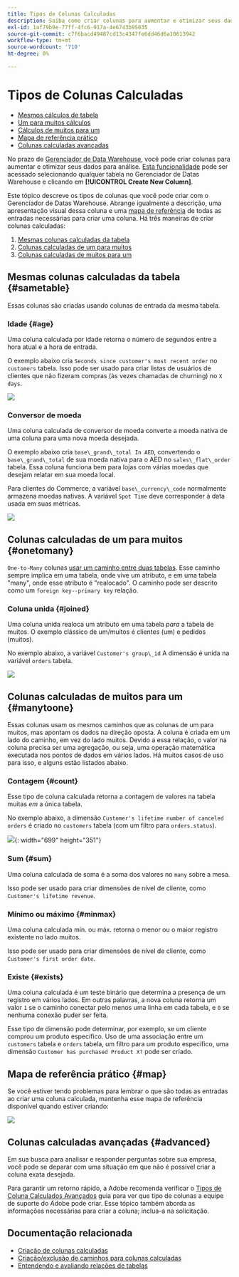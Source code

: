 ```yaml
---
title: Tipos de Colunas Calculadas
description: Saiba como criar colunas para aumentar e otimizar seus dados para análise.
exl-id: 1af79b9e-77ff-4fc6-917a-4e6743b95035
source-git-commit: c7f6bacd49487cd13c4347fe6dd46d6a10613942
workflow-type: tm+mt
source-wordcount: '710'
ht-degree: 0%

---
```


# Tipos de Colunas Calculadas

* [Mesmos cálculos de tabela](#sametable)
* [Um para muitos cálculos](#onetomany)
* [Cálculos de muitos para um](#manytoone)
* [Mapa de referência prático](#map)
* [Colunas calculadas avançadas](#advanced)

No prazo de [Gerenciador de Data Warehouse](../data-warehouse-mgr/tour-dwm.md), você pode criar colunas para aumentar e otimizar seus dados para análise. [Esta funcionalidade](../data-warehouse-mgr/creating-calculated-columns.md) pode ser acessado selecionando qualquer tabela no Gerenciador de Datas Warehouse e clicando em **[!UICONTROL Create New Column]**.

Este tópico descreve os tipos de colunas que você pode criar com o Gerenciador de Datas Warehouse. Abrange igualmente a descrição, uma apresentação visual dessa coluna e uma [mapa de referência](#map) de todas as entradas necessárias para criar uma coluna. Há três maneiras de criar colunas calculadas:

1. [Mesmas colunas calculadas da tabela](#sametable)
1. [Colunas calculadas de um para muitos](#onetomany)
1. [Colunas calculadas de muitos para um](#manytoone)

## Mesmas colunas calculadas da tabela {#sametable}

Essas colunas são criadas usando colunas de entrada da mesma tabela.

### Idade {#age}

Uma coluna calculada por idade retorna o número de segundos entre a hora atual e a hora de entrada.

O exemplo abaixo cria `Seconds since customer's most recent order` no `customers` tabela. Isso pode ser usado para criar listas de usuários de clientes que não fizeram compras (às vezes chamadas de churning) no `X days`.

![](../../assets/age.gif)

### Conversor de moeda

Uma coluna calculada de conversor de moeda converte a moeda nativa de uma coluna para uma nova moeda desejada.

O exemplo abaixo cria `base\_grand\_total In AED`, convertendo o `base\_grand\_total` de sua moeda nativa para o AED no `sales\_flat\_order` tabela. Essa coluna funciona bem para lojas com várias moedas que desejam relatar em sua moeda local.

Para clientes do Commerce, a variável `base\_currency\_code` normalmente armazena moedas nativas. A variável `Spot Time` deve corresponder à data usada em suas métricas.

![](../../assets/currency_converter.png)

## Colunas calculadas de um para muitos {#onetomany}

`One-to-Many` colunas [usar um caminho entre duas tabelas](../../data-analyst/data-warehouse-mgr/create-paths-calc-columns.md). Esse caminho sempre implica em uma tabela, onde vive um atributo, e em uma tabela &quot;many&quot;, onde esse atributo é &quot;realocado&quot;. O caminho pode ser descrito como um `foreign key--primary key` relação.

### Coluna unida {#joined}

Uma coluna unida realoca um atributo em uma tabela *para* a tabela de muitos. O exemplo clássico de um/muitos é clientes (um) e pedidos (muitos).

No exemplo abaixo, a variável `Customer's group\_id` A dimensão é unida na variável `orders` tabela.

![](../../assets/joined_column.gif)

## Colunas calculadas de muitos para um {#manytoone}

Essas colunas usam os mesmos caminhos que as colunas de um para muitos, mas apontam os dados na direção oposta. A coluna é criada em um lado do caminho, em vez do lado muitos. Devido a essa relação, o valor na coluna precisa ser uma agregação, ou seja, uma operação matemática executada nos pontos de dados em vários lados. Há muitos casos de uso para isso, e alguns estão listados abaixo.

### Contagem {#count}

Esse tipo de coluna calculada retorna a contagem de valores na tabela muitas *em* a única tabela.

No exemplo abaixo, a dimensão `Customer's lifetime number of canceled orders` é criado no `customers` tabela (com um filtro para `orders.status`).

![](../../assets/many_to_one.gif){: width=&quot;699&quot; height=&quot;351&quot;}

### Sum {#sum}

Uma coluna calculada de soma é a soma dos valores no `many` sobre a mesa.

Isso pode ser usado para criar dimensões de nível de cliente, como `Customer's lifetime revenue`.

### Mínimo ou máximo {#minmax}

Uma coluna calculada mín. ou máx. retorna o menor ou o maior registro existente no lado muitos.

Isso pode ser usado para criar dimensões de nível de cliente, como `Customer's first order date`.

### Existe {#exists}

Uma coluna calculada é um teste binário que determina a presença de um registro em vários lados. Em outras palavras, a nova coluna retorna um valor `1` se o caminho conectar pelo menos uma linha em cada tabela, e `0` se nenhuma conexão puder ser feita.

Esse tipo de dimensão pode determinar, por exemplo, se um cliente comprou um produto específico. Uso de uma associação entre um `customers` tabela e `orders` tabela, um filtro para um produto específico, uma dimensão `Customer has purchased Product X?` pode ser criado.

## Mapa de referência prático {#map}

Se você estiver tendo problemas para lembrar o que são todas as entradas ao criar uma coluna calculada, mantenha esse mapa de referência disponível quando estiver criando:

![](../../assets/merged_reference_map.png)

## Colunas calculadas avançadas {#advanced}

Em sua busca para analisar e responder perguntas sobre sua empresa, você pode se deparar com uma situação em que não é possível criar a coluna exata desejada.

Para garantir um retorno rápido, a Adobe recomenda verificar o [Tipos de Coluna Calculados Avançados](../../data-analyst/data-warehouse-mgr/adv-calc-columns.md) guia para ver que tipo de colunas a equipe de suporte do Adobe pode criar. Esse tópico também aborda as informações necessárias para criar a coluna; inclua-a na solicitação.

## Documentação relacionada

* [Criação de colunas calculadas](../../data-analyst/data-warehouse-mgr/creating-calculated-columns.md)
* [Criação/exclusão de caminhos para colunas calculadas](../../data-analyst/data-warehouse-mgr/create-paths-calc-columns.md)
* [Entendendo e avaliando relações de tabelas](../../data-analyst/data-warehouse-mgr/table-relationships.md)
